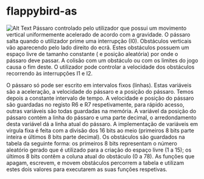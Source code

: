# flappybird-as
![Alt Text](https://media.giphy.com/media/efyclU3Mxg5W9aStGN/source.gif)
Pássaro controlado pelo utilizador que possui um movimento vertical
uniformemente acelerado de acordo com a gravidade. O pássaro salta quando o utilizador prime uma interrupção
(I0). Obstáculos verticais vão aparecendo pelo lado direito do ecrã. Estes obstáculos possuem um espaço livre de
tamanho constante ( e posição aleatória) por onde o pássaro deve passar. A colisão com um obstáculo ou com os
limites do jogo causa o fim deste. O utilizador pode controlar a velocidade dos obstáculos recorrendo às interrupções
I1 e I2.

O pássaro só pode ser escrito em intervalos
fixos (linhas). Estas variáveis são a aceleração, a velocidade do pássaro e a posição do pássaro. Temos depois a
constante intervalo de tempo. A velocidade e posição do pássaro são guardadas no registo R6 e R7 respetivamente,
para rápido acesso, outras variáveis são todas guardadas na memória. A variável da posição do pássaro contém a
linha do pássaro e uma parte decimal, o arredondamento desta variável dá a linha atual do pássaro. A implementação
de variáveis em vírgula fixa é feita com a divisão dos 16 bits ao meio (primeiros 8 bits parte inteira e últimos 8 bits
parte decimal).
 Os obstáculos são guardados na tabela da seguinte
forma: os primeiros 8 bits representam o número aleatório gerado que é utilizado para a criação do espaço livre (1
a 15); os últimos 8 bits contêm a coluna atual do obstáculo (0 a 78). As funções que apagam, escrevem, e movem
obstáculos percorrem a tabela e utilizam estes dois valores para executarem as suas funções respetivas.
